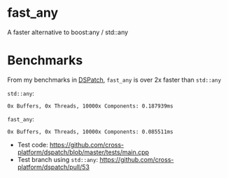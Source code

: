 # fast_any
A faster alternative to boost:any / std::any

# Benchmarks

From my benchmarks in <a href=https://github.com/cross-platform/dspatch>DSPatch</a>, `fast_any` is over 2x faster than `std::any`

`std::any`:
```
0x Buffers, 0x Threads, 10000x Components: 0.187939ms
```

`fast_any`:
```
0x Buffers, 0x Threads, 10000x Components: 0.085511ms
```

- Test code: https://github.com/cross-platform/dspatch/blob/master/tests/main.cpp
- Test branch using `std::any`: https://github.com/cross-platform/dspatch/pull/53
